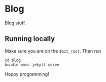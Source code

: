 # Blog
Blog stuff.

## Running locally

Make sure you are on the `$Git_root`.
Then run
```
cd blog
bundle exec jekyll serve
```
Happy programming!